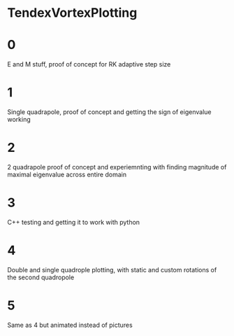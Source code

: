 # TendexVortexPlotting

# 0
E and M stuff, proof of concept for RK adaptive step size

# 1
Single quadrapole, proof of concept and getting the sign of eigenvalue working

# 2
2 quadrapole proof of concept and experiemnting with finding magnitude of maximal eigenvalue across entire domain

# 3
C++ testing and getting it to work with python

# 4
Double and single quadrople plotting, with static and custom rotations of the second quadropole

# 5
Same as 4 but animated instead of pictures